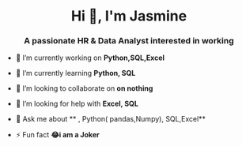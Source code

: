 
<h1 align="center">Hi 👋, I'm Jasmine</h1>
<h3 align="center">A passionate HR  & Data Analyst interested in working </h3>


- 🔭 I’m currently working on **Python,SQL,Excel**

- 🌱 I’m currently learning **Python, SQL**

- 👯 I’m looking to collaborate on **on nothing**

- 🤝 I’m looking for help with **Excel, SQL**

- 💬 Ask me about ** , Python( pandas,Numpy), SQL,Excel**

- ⚡ Fun fact **😂i am a Joker**

